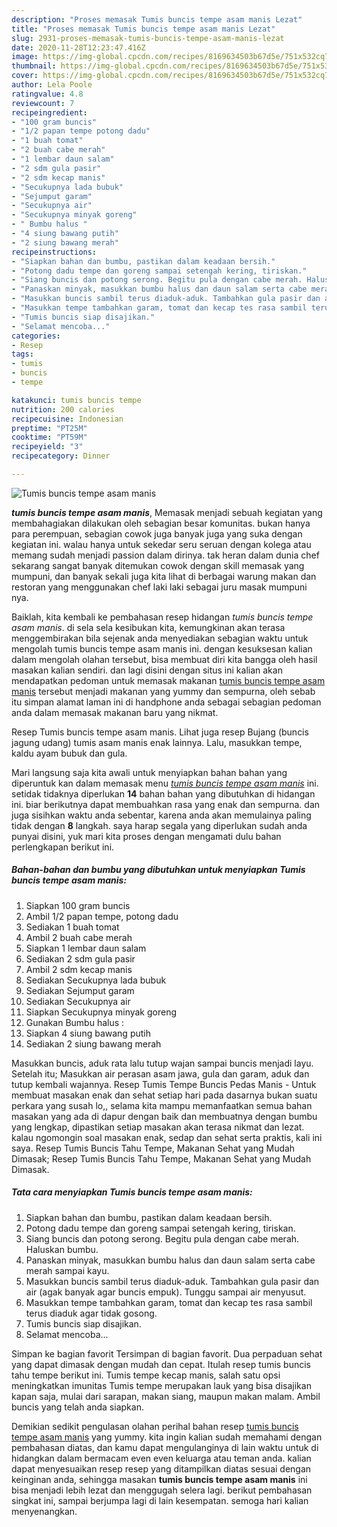 ```yaml
---
description: "Proses memasak Tumis buncis tempe asam manis Lezat"
title: "Proses memasak Tumis buncis tempe asam manis Lezat"
slug: 2931-proses-memasak-tumis-buncis-tempe-asam-manis-lezat
date: 2020-11-28T12:23:47.416Z
image: https://img-global.cpcdn.com/recipes/8169634503b67d5e/751x532cq70/tumis-buncis-tempe-asam-manis-foto-resep-utama.jpg
thumbnail: https://img-global.cpcdn.com/recipes/8169634503b67d5e/751x532cq70/tumis-buncis-tempe-asam-manis-foto-resep-utama.jpg
cover: https://img-global.cpcdn.com/recipes/8169634503b67d5e/751x532cq70/tumis-buncis-tempe-asam-manis-foto-resep-utama.jpg
author: Lela Poole
ratingvalue: 4.8
reviewcount: 7
recipeingredient:
- "100 gram buncis"
- "1/2 papan tempe potong dadu"
- "1 buah tomat"
- "2 buah cabe merah"
- "1 lembar daun salam"
- "2 sdm gula pasir"
- "2 sdm kecap manis"
- "Secukupnya lada bubuk"
- "Sejumput garam"
- "Secukupnya air"
- "Secukupnya minyak goreng"
- " Bumbu halus "
- "4 siung bawang putih"
- "2 siung bawang merah"
recipeinstructions:
- "Siapkan bahan dan bumbu, pastikan dalam keadaan bersih."
- "Potong dadu tempe dan goreng sampai setengah kering, tiriskan."
- "Siang buncis dan potong serong. Begitu pula dengan cabe merah. Haluskan bumbu."
- "Panaskan minyak, masukkan bumbu halus dan daun salam serta cabe merah sampai kayu."
- "Masukkan buncis sambil terus diaduk-aduk. Tambahkan gula pasir dan air (agak banyak agar buncis empuk). Tunggu sampai air menyusut."
- "Masukkan tempe tambahkan garam, tomat dan kecap tes rasa sambil terus diaduk agar tidak gosong."
- "Tumis buncis siap disajikan."
- "Selamat mencoba..."
categories:
- Resep
tags:
- tumis
- buncis
- tempe

katakunci: tumis buncis tempe 
nutrition: 200 calories
recipecuisine: Indonesian
preptime: "PT25M"
cooktime: "PT59M"
recipeyield: "3"
recipecategory: Dinner

---
```



![Tumis buncis tempe asam manis](https://img-global.cpcdn.com/recipes/8169634503b67d5e/751x532cq70/tumis-buncis-tempe-asam-manis-foto-resep-utama.jpg)

<b><i>tumis buncis tempe asam manis</i></b>, Memasak menjadi sebuah kegiatan yang membahagiakan dilakukan oleh sebagian besar komunitas. bukan hanya para perempuan, sebagian cowok juga banyak juga yang suka dengan kegiatan ini. walau hanya untuk sekedar seru seruan dengan kolega atau memang sudah menjadi passion dalam dirinya. tak heran dalam dunia chef sekarang sangat banyak ditemukan cowok dengan skill memasak yang mumpuni, dan banyak sekali juga kita lihat di berbagai warung makan dan restoran yang menggunakan chef laki laki sebagai juru masak mumpuni nya.

Baiklah, kita kembali ke pembahasan resep hidangan <i>tumis buncis tempe asam manis</i>. di sela sela kesibukan kita, kemungkinan akan terasa menggembirakan bila sejenak anda menyediakan sebagian waktu untuk mengolah tumis buncis tempe asam manis ini. dengan kesuksesan kalian dalam mengolah olahan tersebut, bisa membuat diri kita bangga oleh hasil masakan kalian sendiri. dan lagi disini dengan situs ini kalian akan mendapatkan pedoman untuk memasak makanan <u>tumis buncis tempe asam manis</u> tersebut menjadi makanan yang yummy dan sempurna, oleh sebab itu simpan alamat laman ini di handphone anda sebagai sebagian pedoman anda dalam memasak makanan baru yang nikmat.

Resep Tumis buncis tempe asam manis. Lihat juga resep Bujang (buncis jagung udang) tumis asam manis enak lainnya. Lalu, masukkan tempe, kaldu ayam bubuk dan gula.


Mari langsung saja kita awali untuk menyiapkan bahan bahan yang diperuntuk kan dalam memasak menu <u><i>tumis buncis tempe asam manis</i></u> ini. setidak tidaknya diperlukan <b>14</b> bahan bahan yang dibutuhkan di hidangan ini. biar berikutnya dapat membuahkan rasa yang enak dan sempurna. dan juga sisihkan waktu anda sebentar, karena anda akan memulainya paling tidak dengan <b>8</b> langkah. saya harap segala yang diperlukan sudah anda punyai disini, yuk mari kita proses dengan mengamati dulu bahan perlengkapan berikut ini.

<!--inarticleads1-->

##### Bahan-bahan dan bumbu yang dibutuhkan untuk menyiapkan Tumis buncis tempe asam manis:

1. Siapkan 100 gram buncis
1. Ambil 1/2 papan tempe, potong dadu
1. Sediakan 1 buah tomat
1. Ambil 2 buah cabe merah
1. Siapkan 1 lembar daun salam
1. Sediakan 2 sdm gula pasir
1. Ambil 2 sdm kecap manis
1. Sediakan Secukupnya lada bubuk
1. Sediakan Sejumput garam
1. Sediakan Secukupnya air
1. Siapkan Secukupnya minyak goreng
1. Gunakan  Bumbu halus :
1. Siapkan 4 siung bawang putih
1. Sediakan 2 siung bawang merah


Masukkan buncis, aduk rata lalu tutup wajan sampai buncis menjadi layu. Setelah itu; Masukkan air perasan asam jawa, gula dan garam, aduk dan tutup kembali wajannya. Resep Tumis Tempe Buncis Pedas Manis - Untuk membuat masakan enak dan sehat setiap hari pada dasarnya bukan suatu perkara yang susah lo,, selama kita mampu memanfaatkan semua bahan masakan yang ada di dapur dengan baik dan membuatnya dengan bumbu yang lengkap, dipastikan setiap masakan akan terasa nikmat dan lezat. kalau ngomongin soal masakan enak, sedap dan sehat serta praktis, kali ini saya. Resep Tumis Buncis Tahu Tempe, Makanan Sehat yang Mudah Dimasak; Resep Tumis Buncis Tahu Tempe, Makanan Sehat yang Mudah Dimasak. 

<!--inarticleads2-->

##### Tata cara menyiapkan Tumis buncis tempe asam manis:

1. Siapkan bahan dan bumbu, pastikan dalam keadaan bersih.
1. Potong dadu tempe dan goreng sampai setengah kering, tiriskan.
1. Siang buncis dan potong serong. Begitu pula dengan cabe merah. Haluskan bumbu.
1. Panaskan minyak, masukkan bumbu halus dan daun salam serta cabe merah sampai kayu.
1. Masukkan buncis sambil terus diaduk-aduk. Tambahkan gula pasir dan air (agak banyak agar buncis empuk). Tunggu sampai air menyusut.
1. Masukkan tempe tambahkan garam, tomat dan kecap tes rasa sambil terus diaduk agar tidak gosong.
1. Tumis buncis siap disajikan.
1. Selamat mencoba...


Simpan ke bagian favorit Tersimpan di bagian favorit. Dua perpaduan sehat yang dapat dimasak dengan mudah dan cepat. Itulah resep tumis buncis tahu tempe berikut ini. Tumis tempe kecap manis, salah satu opsi meningkatkan imunitas Tumis tempe merupakan lauk yang bisa disajikan kapan saja, mulai dari sarapan, makan siang, maupun makan malam. Ambil buncis yang telah anda siapkan. 

Demikian sedikit pengulasan olahan perihal bahan resep <u>tumis buncis tempe asam manis</u> yang yummy. kita ingin kalian sudah memahami dengan pembahasan diatas, dan kamu dapat mengulanginya di lain waktu untuk di hidangkan dalam bermacam even even keluarga atau teman anda. kalian dapat menyesuaikan resep resep yang ditampilkan diatas sesuai dengan keinginan anda, sehingga masakan <b>tumis buncis tempe asam manis</b> ini bisa menjadi lebih lezat dan menggugah selera lagi. berikut pembahasan singkat ini, sampai berjumpa lagi di lain kesempatan. semoga hari kalian menyenangkan.
